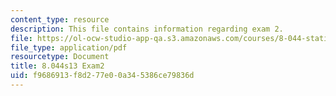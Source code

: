 ```yaml
---
content_type: resource
description: This file contains information regarding exam 2.
file: https://ol-ocw-studio-app-qa.s3.amazonaws.com/courses/8-044-statistical-physics-i-spring-2013/f9686913f8d277e00a345386ce79836d_MIT8_044S14_exam2_04.pdf
file_type: application/pdf
resourcetype: Document
title: 8.044s13 Exam2
uid: f9686913-f8d2-77e0-0a34-5386ce79836d
---
```

